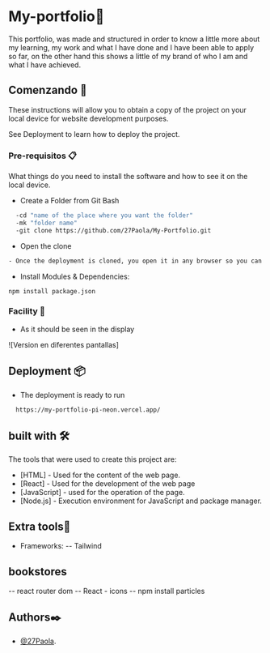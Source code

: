 # My-portfolio📒

This portfolio, was made and structured in order to know a little more about my learning, my work and what I have done and I have been able to apply so far,
on the other hand this shows a little of my brand of who I am and what I have achieved.

## Comenzando 🚀

These instructions will allow you to obtain a copy of the project on your local device for website development purposes.

See Deployment to learn how to deploy the project.

### Pre-requisitos 📋

What things do you need to install the software and how to see it on the local device.

- Create a Folder from Git Bash

```bash
  -cd "name of the place where you want the folder"
  -mk "folder name"
  -git clone https://github.com/27Paola/My-Portfolio.git
  ```

- Open the clone

```bash
- Once the deployment is cloned, you open it in any browser so you can see the finished web page.
```


- Install Modules & Dependencies:

``` npm install package.json ```


### Facility 🔧

- As it should be seen in the display

![Version en diferentes pantallas]

## Deployment 📦

- The deployment is ready to run

```bash
  https://my-portfolio-pi-neon.vercel.app/
```

## built with 🛠️

The tools that were used to create this project are:

- [HTML] - Used for the content of the web page.
- [React] - Used for the development of the web page
- [JavaScript] - used for the operation of the page.
- [Node.js] - Execution environment for JavaScript and package manager.

## Extra tools🔧

- Frameworks:
-- Tailwind

## bookstores
-- react router dom
-- React - icons
-- npm install particles

## Authors✒️
- [@27Paola](https://github.com/27Paola/Portafolio-1.git).
